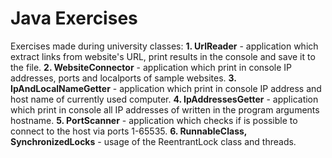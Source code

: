 # Java Exercises
Exercises made during university classes:
**1. UrlReader** - application which extract links from website's URL, print results in the console and save it to the file.
**2. WebsiteConnector** - application which print in console IP addresses, ports and localports of sample websites.
**3. IpAndLocalNameGetter** - application which print in console IP address and host name of currently used computer.
**4. IpAddressesGetter** - application which print in console all IP addresses of written in the program arguments hostname.
**5. PortScanner** - application which checks if is possible to connect to the host via ports 1-65535.
**6. RunnableClass, SynchronizedLocks** - usage of the ReentrantLock class and threads.

